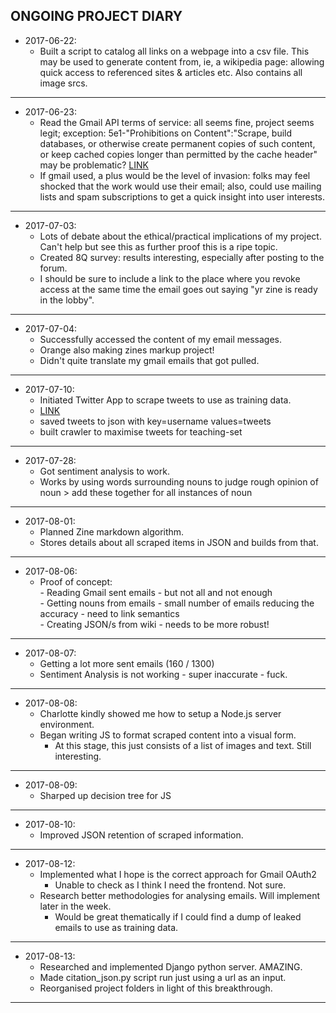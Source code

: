 ## ONGOING PROJECT DIARY
+ 2017-06-22:  
  + Built a script to catalog all links on a webpage into a csv file. This may be used to generate content from, ie, a wikipedia page: allowing quick access to referenced sites & articles etc. Also contains all image srcs.
---
+ 2017-06-23:
  + Read the Gmail API terms of service: all seems fine, project seems legit; exception: 5e1-"Prohibitions on Content":"Scrape, build databases, or otherwise create permanent copies of such content, or keep cached copies longer than permitted by the cache header" may be problematic? 
    [LINK](https://console.developers.google.com/tos?id=universal)  
  + If gmail used, a plus would be the level of invasion: folks may feel shocked that the work would use their email; also, could use mailing lists and spam subscriptions to get a quick insight into user interests.
---
+ 2017-07-03:  
  + Lots of debate about the ethical/practical implications of my project. Can't help but see this as further proof this is a ripe topic.  
  + Created 8Q survey: results interesting, especially after posting to the forum.  
  + I should be sure to include a link to the place where you revoke access at the same time the email goes out saying "yr zine is ready in the lobby".  
---
+ 2017-07-04:  
  + Successfully accessed the content of my email messages.  
  + Orange also making zines markup project!  
  + Didn't quite translate my gmail emails that got pulled.  
---
+ 2017-07-10:  
  + Initiated Twitter App to scrape tweets to use as training data.  
  + [LINK](https://marcobonzanini.com/2015/03/02/mining-twitter-data-with-python-part-1/)  
  + saved tweets to json with key=username values=tweets  
  + built crawler to maximise tweets for teaching-set  
---
+ 2017-07-28:  
  + Got sentiment analysis to work.  
  + Works by using words surrounding nouns to judge rough opinion of noun > add these together for all instances of noun  
---
+ 2017-08-01:  
  + Planned Zine markdown algorithm.
  + Stores details about all scraped items in JSON and builds from that.
---
+ 2017-08-06:  
  + Proof of concept:  
            - Reading Gmail sent emails - but not all and not enough  
            - Getting nouns from emails - small number of emails reducing the accuracy - need to link semantics  
            - Creating JSON/s from wiki - needs to be more robust!  
---
+ 2017-08-07:  
  + Getting a lot more sent emails (160 / 1300)  
  + Sentiment Analysis is not working - super inaccurate - fuck.  
---
+ 2017-08-08:  
  + Charlotte kindly showed me how to setup a Node.js server environment. 
  + Began writing JS to format scraped content into a visual form.  
    - At this stage, this just consists of a list of images and text. Still interesting.  
---
+ 2017-08-09:  
  + Sharped up decision tree for JS  
---
+ 2017-08-10:  
  + Improved JSON retention of scraped information.  
---
+ 2017-08-12:  
  + Implemented what I hope is the correct approach for Gmail OAuth2  
    - Unable to check as I think I need the frontend. Not sure.  
  + Research better methodologies for analysing emails. Will implement later in the week.  
    - Would be great thematically if I could find a dump of leaked emails to use as training data.  
---
+ 2017-08-13:  
  + Researched and implemented Django python server. AMAZING.  
  + Made citation_json.py script run just using a url as an input.  
  + Reorganised project folders in light of this breakthrough.  
---